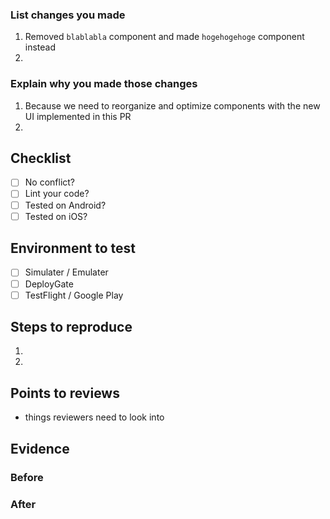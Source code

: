 ### List changes you made

1. Removed `blablabla` component and made `hogehogehoge` component instead
2. 

### Explain why you made those changes
 
1. Because we need to reorganize and optimize components with the new UI implemented in this PR
2. 

## Checklist
 
- [ ] No conflict?
- [ ] Lint your code?
- [ ] Tested on Android?
- [ ] Tested on iOS?
 
## Environment to test

- [ ] Simulater / Emulater
- [ ] DeployGate
- [ ] TestFlight / Google Play
 
## Steps to reproduce
 
1. 
2. 
 
## Points to reviews
 
- things reviewers need to look into
 
## Evidence
 
### Before
 
### After
